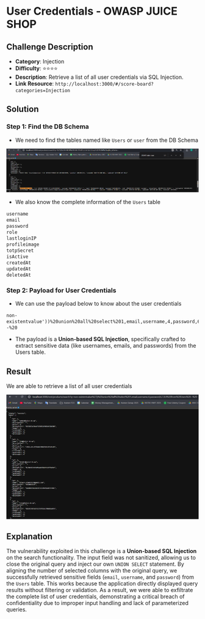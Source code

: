 # User Credentials - OWASP JUICE SHOP

## Challenge Description

* **Category**: Injection
* **Difficulty**: ⭐⭐⭐⭐
* **Description**: Retrieve a list of all user credentials via SQL Injection.
* **Link Resource**: `http://localhost:3000/#/score-board?categories=Injection`

## Solution

### Step 1: Find the DB Schema

* We need to find the tables named like `Users` or `user` from the DB Schema

![finduser](../../assets/User%20credentials1.png)

* We also know the complete information of the `Users` table

```
username
email
password
role
lastloginIP
profileimage
totpSecret
isActive
createdAt
updatedAt
deletedAt
```

### Step 2: Payload for User Credentials

* We can use the payload below to know about the user credentials

```
non-existentvalue'))%20union%20all%20select%201,email,username,4,password,6,7,8,9%20from%20Users%20--%20
```

* The payload is a **Union-based SQL Injection**, specifically crafted to extract sensitive data (like usernames, emails, and passwords) from the Users table.

## Result

We are able to retrieve a list of all user credentials

![Result](../../assets/User%20credentials2.png)

## Explanation

The vulnerability exploited in this challenge is a **Union-based SQL Injection** on the search functionality. The input field was not sanitized, allowing us to close the original query and inject our own `UNION SELECT` statement. By aligning the number of selected columns with the original query, we successfully retrieved sensitive fields (`email`, `username`, and `password`) from the `Users` table. This works because the application directly displayed query results without filtering or validation. As a result, we were able to exfiltrate the complete list of user credentials, demonstrating a critical breach of confidentiality due to improper input handling and lack of parameterized queries.
